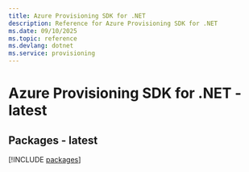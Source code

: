 ```yaml
---
title: Azure Provisioning SDK for .NET
description: Reference for Azure Provisioning SDK for .NET
ms.date: 09/10/2025
ms.topic: reference
ms.devlang: dotnet
ms.service: provisioning
---
```

# Azure Provisioning SDK for .NET - latest
## Packages - latest
[!INCLUDE [packages](provisioning-index.md)]